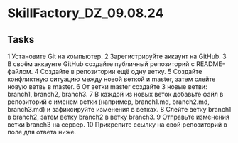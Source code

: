 # SkillFactory_DZ_09.08.24
## Tasks
1 Установите Git на компьютер.
2 Зарегистрируйте аккаунт на GitHub.
3 В своём аккаунте GitHub создайте публичный репозиторий с README-файлом.
4 Создайте в репозитории ещё одну ветку.
5 Создайте конфликтную ситуацию между новой веткой и master, затем слейте новую ветвь в master.
6 От ветки master создайте 3 новые ветви: branch1, branch2, branch3.
7 В каждой из новых веток добавьте файл в репозиторий с именем ветки (например, branch1.md, branch2.md, branch3.md) и зафиксируйте изменения в ветках.
8 Слейте ветку branch1 в branch2, затем ветку branch2 в ветку branch3.
9 Отправьте изменения ветки branch3 на сервер.
10 Прикрепите ссылку на свой репозиторий в поле для ответа ниже.
